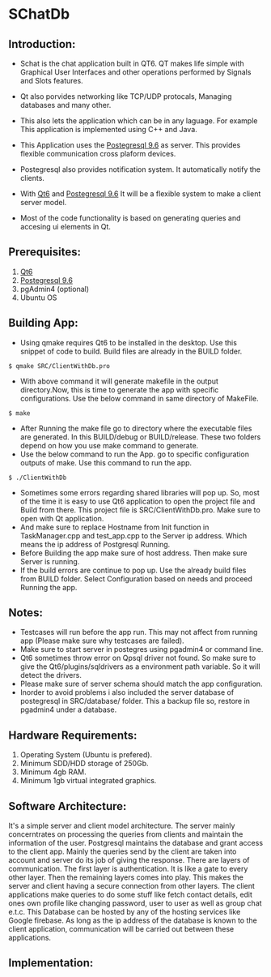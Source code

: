 # SChatDb

## Introduction:

- Schat is the chat application built in QT6. QT makes life simple with Graphical User Interfaces and other operations performed by Signals and Slots features.

- Qt also porvides networking like TCP/UDP protocals, Managing databases and many other.
- This also lets the application which can be in any laguage. For example This application is implemented using C++ and Java.
- This Application uses the [Postegresql 9.6](https://www.postgresql.org/about/news/postgresql-96-released-1703/) as server. This provides flexible communication cross plaform devices.

- Postegresql also provides notification system. It automatically notify the clients.
- With [Qt6](https://www.qt.io/product/qt6) and [Postegresql 9.6](https://www.postgresql.org/about/news/postgresql-96-released-1703/) It will be a flexible system to make a client server model.

- Most of the code functionality is based on generating queries and accesing ui elements in Qt.

## Prerequisites:

1. [Qt6](https://www.qt.io/product/qt6)
2. [Postegresql 9.6](https://www.postgresql.org/about/news/postgresql-96-released-1703/)
3. pgAdmin4 (optional)
4. Ubuntu OS

## Building App:

- Using qmake requires Qt6 to be installed in the desktop. Use this snippet of code to build. Build files are already in the BUILD folder.

```
$ qmake SRC/ClientWithDb.pro
```

- With above command it will generate makefile in the output directory.Now, this is time to generate the app with specific configurations. Use the below command in same directory of MakeFile.

```
$ make
```

- After Running the make file go to directory where the executable files are generated. In this BUILD/debug or BUILD/release. These two folders depend on how you use make command to generate.
- Use the below command to run the App. go to specific configuration outputs of make. Use this command to run the app.

```
$ ./ClientWithDb
```

- Sometimes some errors regarding shared libraries will pop up. So, most of the time it is easy to use Qt6 application to open the project file and Build from there. This project file is SRC/ClientWithDb.pro. Make sure to open with Qt application.
- And make sure to replace Hostname from Init function in TaskManager.cpp and test_app.cpp to the Server ip address. Which means the ip address of Postgresql Running.
- Before Building the app make sure of host address. Then make sure Server is running.
- If the build errors are continue to pop up. Use the already build files from BUILD folder. Select Configuration based on needs and proceed Running the app.

## Notes:

- Testcases will run before the app run. This may not affect from running app (Please make sure why testcases are failed).
- Make sure to start server in postegres using pgadmin4 or command line.
- Qt6 sometimes throw error on Qpsql driver not found. So make sure to give the Qt6/plugins/sqldrivers as a environment path variable. So it will detect the drivers.
- Please make sure of server schema should match the app configuration.
- Inorder to avoid problems i also included the server database of postegresql in SRC/database/ folder. This a backup file so, restore in pgadmin4 under a database.

## Hardware Requirements:

1. Operating System (Ubuntu is prefered).
2. Minimum SDD/HDD storage of 250Gb.
3. Minimum 4gb RAM.
4. Minimum 1gb virtual integrated graphics.

## Software Architecture:

It's a simple server and client model architecture. The server mainly concerntrates on processing the queries from clients and maintain the information of the user. Postgresql maintains the database and grant access to the client app. Mainly the queries send by the client are taken into account and server do its job of giving the response. There are layers of communication. The first layer is authentication. It is like a gate to every other layer. Then the remaining layers comes into play. This makes the server and client having a secure connection from other layers. The client applications make queries to do some stuff like fetch contact details, edit ones own profile like changing password, user to user as well as group chat e.t.c. This Database can be hosted by any of the hosting services like Google firebase. As long as the ip address of the database is known to the client application, communication will be carried out between these applications.

## Implementation:

